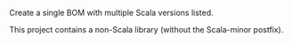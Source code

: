 Create a single BOM with multiple Scala versions listed.

This project contains a non-Scala library (without the Scala-minor postfix).
